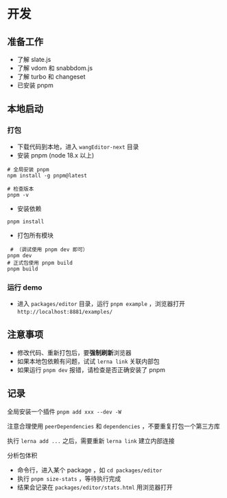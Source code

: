 # 开发

## 准备工作

- 了解 slate.js
- 了解 vdom 和 snabbdom.js
- 了解 turbo 和 changeset
- 已安装 pnpm

## 本地启动

### 打包

- 下载代码到本地，进入 `wangEditor-next` 目录
- 安装 pnpm (node 18.x 以上)
~~~ shell
# 全局安装 pnpm
npm install -g pnpm@latest

# 检查版本
pnpm -v
~~~
- 安装依赖
~~~  shell
pnpm install
~~~
- 打包所有模块
~~~ shell
 # （调试使用 pnpm dev 即可）
pnpm dev
# 正式包使用 pnpm build
pnpm build
~~~

### 运行 demo

- 进入 `packages/editor` 目录，运行 `pnpm example` ，浏览器打开 `http://localhost:8881/examples/`

## 注意事项

- 修改代码、重新打包后，要**强制刷新**浏览器
- 如果本地包依赖有问题，试试 `lerna link` 关联内部包
- 如果运行 `pnpm dev` 报错，请检查是否正确安装了 pnpm

## 记录

全局安装一个插件 `pnpm add xxx --dev -W`

注意合理使用 `peerDependencies` 和 `dependencies` ，不要重复打包一个第三方库

执行 `lerna add ...` 之后，需要重新 `lerna link` 建立内部连接

分析包体积
- 命令行，进入某个 package ，如 `cd packages/editor`
- 执行 `pnpm size-stats` ，等待执行完成
- 结果会记录在 `packages/editor/stats.html` 用浏览器打开
